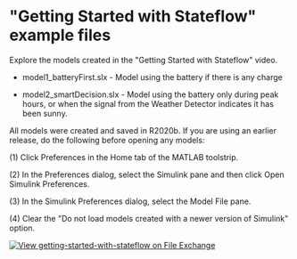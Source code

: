 # "Getting Started with Stateflow" example files

Explore the models created in the "Getting Started with Stateflow" video.
* model1_batteryFirst.slx - Model using the battery if there is any charge

* model2_smartDecision.slx - Model using the battery only during peak hours, or when the signal from the Weather Detector indicates it has been sunny.

All models were created and saved in R2020b. If you are using an earlier release, do the following before opening any models:

(1) Click Preferences in the Home tab of the MATLAB toolstrip.

(2) In the Preferences dialog, select the Simulink pane and then click Open Simulink Preferences.

(3) In the Simulink Preferences dialog, select the Model File pane.

(4) Clear the "Do not load models created with a newer version of Simulink" option.

[![View getting-started-with-stateflow on File Exchange](https://www.mathworks.com/matlabcentral/images/matlab-file-exchange.svg)](https://www.mathworks.com/matlabcentral/fileexchange/85178-getting-started-with-stateflow-example-files)
